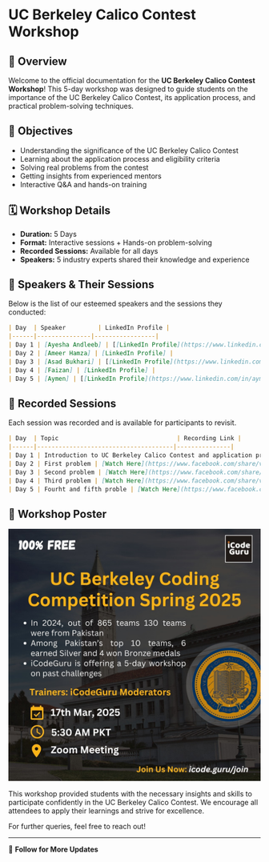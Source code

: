 # UC Berkeley Calico Contest Workshop

## 📌 Overview
Welcome to the official documentation for the **UC Berkeley Calico Contest Workshop**! This 5-day workshop was designed to guide students on the importance of the UC Berkeley Calico Contest, its application process, and practical problem-solving techniques.

## 🎯 Objectives
- Understanding the significance of the UC Berkeley Calico Contest
- Learning about the application process and eligibility criteria
- Solving real problems from the contest
- Getting insights from experienced mentors
- Interactive Q&A and hands-on training

## 🗓️ Workshop Details
- **Duration:** 5 Days
- **Format:** Interactive sessions + Hands-on problem-solving
- **Recorded Sessions:** Available for all days
- **Speakers:** 5 industry experts shared their knowledge and experience

## 🎤 Speakers & Their Sessions
Below is the list of our esteemed speakers and the sessions they conducted:

```markdown
| Day  | Speaker         | LinkedIn Profile |
|------|---------------|-----------------|
| Day 1 | [Ayesha Andleeb] | [[LinkedIn Profile](https://www.linkedin.com/in/ayesha-andleeb-262352278/)] |
| Day 2 | [Ameer Hamza] | [LinkedIn Profile] |
| Day 3 | [Asad Bukhari] | [[LinkedIn Profile](https://www.linkedin.com/in/asadbukhari886/)] |
| Day 4 | [Faizan] | [LinkedIn Profile] |
| Day 5 | [Aymen] | [[LinkedIn Profile](https://www.linkedin.com/in/aymen-noor/)] |
```

## 🎥 Recorded Sessions
Each session was recorded and is available for participants to revisit.


```markdown
| Day  | Topic                                 | Recording Link |
|------|--------------------------------------|---------------|
| Day 1 | Introduction to UC Berkeley Calico Contest and application process | [Watch Here](https://www.facebook.com/share/v/15rYfTzCyw/?mibextid=oFDknk) |
| Day 2 | First problem | [Watch Here](https://www.facebook.com/share/v/1AKApcmokf/?mibextid=oFDknk) |
| Day 3 | Second problem | [Watch Here](https://www.facebook.com/share/v/1BK95nqLTm/?mibextid=oFDknk) |
| Day 4 | Third problem | [Watch Here](https://www.facebook.com/share/v/1BK95nqLTm/?mibextid=oFDknk) |
| Day 5 | Fourht and fifth proble | [Watch Here](https://www.facebook.com/share/v/19R68pxMRm/?mibextid=oFDknk) |
```

## 📢 Workshop Poster
![Workshop Poster](https://github.com/AsadBukhari886/UC-Berkeley-CALICO-Contest-Guide/blob/main/workshop_poster.jpeg)

This workshop provided students with the necessary insights and skills to participate confidently in the UC Berkeley Calico Contest. We encourage all attendees to apply their learnings and strive for excellence.

For further queries, feel free to reach out!

---
📌 **Follow for More Updates**


